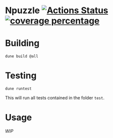 # Npuzzle [![Actions Status](https://github.com/RadioPotin/npuzzle42/workflows/build/badge.svg)](https://github.com/RadioPotin/npuzzle42/actions) [![coverage percentage](https://raw.githubusercontent.com/RadioPotin/npuzzle42/gh-pages/coverage/badge.svg)](https://RadioPotin.github.io/npuzzle42/coverage/)

# Building
```
dune build @all
```
# Testing
```
dune runtest
```
This will run all tests contained in the folder `test`.

# Usage

*WIP*

